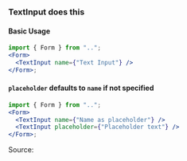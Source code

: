 ### TextInput does this

#### Basic Usage

```jsx
import { Form } from "..";
<Form>
  <TextInput name={"Text Input"} />
</Form>;
```

#### `placeholder` defaults to `name` if not specified

```jsx
import { Form } from "..";
<Form>
  <TextInput name={"Name as placeholder"} />
  <TextInput placeholder={"Placeholder text"} />
</Form>;
```

Source:

```js { "file": "./TextInput.js" }
```
